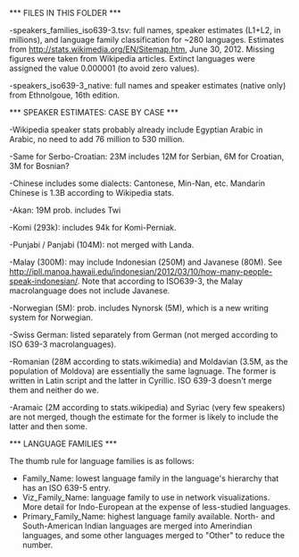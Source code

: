 *** FILES IN THIS FOLDER ***

-speakers_families_iso639-3.tsv: full names, speaker estimates (L1+L2, in millions), and language family classification for ~280 languages. Estimates from http://stats.wikimedia.org/EN/Sitemap.htm, June 30, 2012. Missing figures were taken from Wikipedia articles. Extinct languages were assigned the value 0.000001 (to avoid zero values).

-speakers_iso639-3_native: full names and speaker estimates (native only) from Ethnolgoue, 16th edition.


*** SPEAKER ESTIMATES: CASE BY CASE ***

-Wikipedia speaker stats probably already include Egyptian Arabic in Arabic, no need to add 76 million to 530 million.

-Same for Serbo-Croatian: 23M includes 12M for Serbian, 6M for Croatian, 3M for Bosnian?

-Chinese includes some dialects: Cantonese, Min-Nan, etc. Mandarin Chinese is 1.3B according to Wikipedia stats.

-Akan: 19M prob. includes Twi 

-Komi (293k): includes 94k for Komi-Perniak. 

-Punjabi / Panjabi (104M): not merged with Landa.

-Malay (300M): may include Indonesian (250M) and Javanese (80M). See http://ipll.manoa.hawaii.edu/indonesian/2012/03/10/how-many-people-speak-indonesian/. Note that according to ISO639-3, the Malay macrolanguage does not include Javanese.

-Norwegian (5M): prob. includes Nynorsk (5M), which is a new writing system for Norwegian. 

-Swiss German: listed separately from German (not merged according to ISO 639-3 macrolanguages).

-Romanian (28M according to stats.wikimedia) and Moldavian (3.5M, as the population of Moldova) are essentially the same lagnuage. The former is written in Latin script and the latter in Cyrillic. ISO 639-3 doesn't merge them and neither do we.

-Aramaic (2M according to stats.wikipedia) and Syriac (very few speakers) are not merged, though the estimate for the former is likely to include the latter and then some.


*** LANGUAGE FAMILIES *** 

The thumb rule for language families is as follows:
- Family_Name: lowest language family in the language's hierarchy that has an ISO 639-5 entry.
- Viz_Family_Name: language family to use in network visualizations. More detail for Indo-European at the expense of less-studied languages.
- Primary_Family_Name: highest language family available. North- and South-American Indian languages are merged into Amerindian languages, and some other languages merged to "Other" to reduce the number.